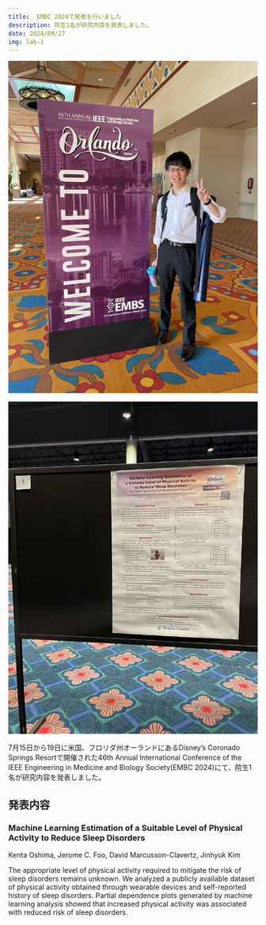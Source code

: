 ```yaml
---
title:  EMBC 2024で発表を行いました
description: 院生1名が研究内容を発表しました。
date: 2024/09/27
img: lab-1
---
```


![2024embc1](/img/2024embc1.jpg)

![2024embc2](/img/2024embc2.jpg)

7月15日から19日に米国、フロリダ州オーランドにあるDisney’s Coronado Springs Resortで開催された46th Annual International Conference of the IEEE Engineering in Medicine and Biology Society(EMBC 2024)にて、院生1名が研究内容を発表しました。

## 発表内容

### Machine Learning Estimation of a Suitable Level of Physical Activity to Reduce Sleep Disorders

Kenta Oshima, Jerome C. Foo, David Marcusson-Clavertz, Jinhyuk Kim

The appropriate level of physical activity required to mitigate the risk of sleep disorders remains unknown. We analyzed a publicly available dataset of physical activity obtained through wearable devices and self-reported history of sleep disorders. Partial dependence plots generated by machine learning analysis showed that increased physical activity was associated with reduced risk of sleep disorders.
